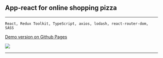 ## App-react for online shopping pizza

***

```
React, Redux Toolkit, TypeScript, axios, lodash, react-router-dom, SASS
```

[Demo version on Github Pages](https://nedug.github.io/Pizza-App-React/)

![](https://dodopizza.azureedge.net/static/Img/Products/Pizza/ru-RU/d2e337e9-e07a-4199-9cc1-501cc44cb8f8.jpg)

***